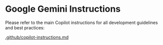 # Google Gemini Instructions

Please refer to the main Copilot instructions for all development guidelines and best practices:

[.github/copilot-instructions.md](.github/copilot-instructions.md)

